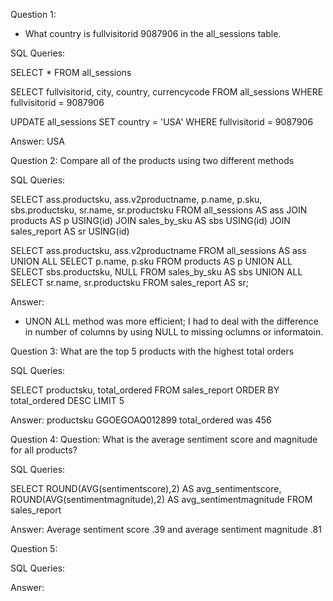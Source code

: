 Question 1: 
  - What country is fullvisitorid 9087906 in the all_sessions table.

SQL Queries:
  
  SELECT * FROM all_sessions

  SELECT fullvisitorid, city, country, currencycode
  FROM all_sessions
  WHERE fullvisitorid = 9087906
    
  UPDATE all_sessions
  SET country = 'USA'
  WHERE fullvisitorid = 9087906

Answer: USA



Question 2: Compare all of the products using two different methods

SQL Queries:

  SELECT ass.productsku, ass.v2productname, p.name, p.sku, sbs.productsku, sr.name, sr.productsku
  FROM all_sessions AS ass
  JOIN products AS p USING(id)
  JOIN sales_by_sku AS sbs USING(id)
  JOIN sales_report AS sr USING(id)

  SELECT ass.productsku, ass.v2productname
  FROM all_sessions AS ass
  UNION ALL
  SELECT p.name, p.sku
  FROM products AS p
  UNION ALL
  SELECT sbs.productsku, NULL
  FROM sales_by_sku AS sbs
  UNION ALL
  SELECT sr.name, sr.productsku
  FROM sales_report AS sr;

  

Answer:
- UNON ALL method was more efficient; I had to deal with the difference in number of columns by using NULL to missing oclumns or informatoin.



Question 3: What are the top 5 products with the highest total orders

SQL Queries:
  
  SELECT productsku, total_ordered
  FROM sales_report
  ORDER BY total_ordered DESC
  LIMIT 5

Answer: productsku GGOEGOAQ012899 total_ordered was 456



Question 4: Question: What is the average sentiment score and magnitude for all products?

SQL Queries:

  SELECT ROUND(AVG(sentimentscore),2) AS avg_sentimentscore, ROUND(AVG(sentimentmagnitude),2) AS avg_sentimentmagnitude
  FROM sales_report

Answer: Average sentiment score .39 and average sentiment magnitude .81



Question 5: 

SQL Queries:

Answer:
